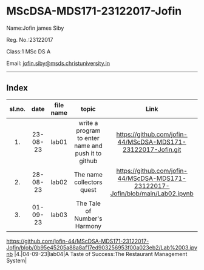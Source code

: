 # MScDSA-MDS171-23122017-Jofin

Name:Jofin james Siby

Reg. No.:23122017

Class:1 MSc DS A

Email: jofin.siby@msds.christuniversity.in


***
## Index
|sI.no.|date|file name|topic|Link|
|:----:|:----:|:----:|:----:|:----:|
|1.|23-08-23|lab01|write a program to enter name and push it to github|https://github.com/jofin-44/MScDSA-MDS171-23122017-Jofin.git
|2.|28-08-23|lab02|The name collectors quest|https://github.com/jofin-44/MScDSA-MDS171-23122017-Jofin/blob/main/Lab02.ipynb
|3.|01-09-23|lab03|The Tale of Number's Harmony|
https://github.com/jofin-44/MScDSA-MDS171-23122017-Jofin/blob/0b95e45205a88a8af17ed903256953f00a023eb2/Lab%2003.ipynb
|4.|04-09-23|lab04|A Taste of Success:The Restaurant Management System|